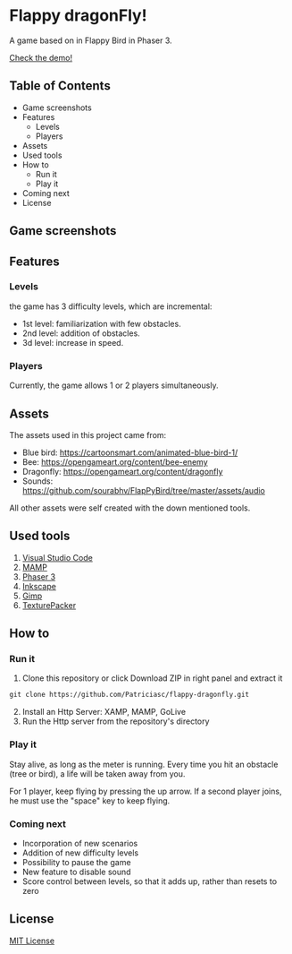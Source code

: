 # Flappy dragonFly!
A game based on in Flappy Bird in Phaser 3.

[Check the demo!](https://patriciasc.github.io/flappy-dragonfly/)

## Table of Contents
* Game screenshots
* Features
  - Levels
  - Players
* Assets
* Used tools
* How to
  - Run it
  - Play it
* Coming next
* License

## Game screenshots

## Features
### Levels
the game has 3 difficulty levels, which are incremental:
* 1st level: familiarization with few obstacles.
* 2nd level: addition of obstacles.
* 3d level: increase in speed.
### Players
Currently, the game allows 1 or 2 players simultaneously.

## Assets
The assets used in this project came from:
* Blue bird: https://cartoonsmart.com/animated-blue-bird-1/
* Bee: https://opengameart.org/content/bee-enemy
* Dragonfly: https://opengameart.org/content/dragonfly
* Sounds: https://github.com/sourabhv/FlapPyBird/tree/master/assets/audio

All other assets were self created with the down mentioned tools.

## Used tools
1. [Visual Studio Code](https://code.visualstudio.com/)
2. [MAMP](https://www.mamp.info/en/mamp)
3. [Phaser 3](https://phaser.io/phaser3)
4. [Inkscape](https://inkscape.org/es/)
5. [Gimp](http://www.gimp.org.es/)
6. [TexturePacker](https://www.codeandweb.com/texturepacker)

## How to 
### Run it
1. Clone this repository or click Download ZIP in right panel and extract it
```markdown
git clone https://github.com/Patriciasc/flappy-dragonfly.git
```
2. Install an Http Server: XAMP, MAMP, GoLive
3. Run the Http server from the repository's directory

### Play it
Stay alive, as long as the meter is running. Every time you hit an obstacle (tree or bird), a life will be taken away from you.

For 1 player, keep flying by pressing the up arrow. If a second player joins, he must use the "space" key to keep flying.

### Coming next
* Incorporation of new scenarios
* Addition of new difficulty levels
* Possibility to pause the game
* New feature to disable sound
* Score control between levels, so that it adds up, rather than resets to zero

## License
[MIT License](https://opensource.org/licenses/MIT)
